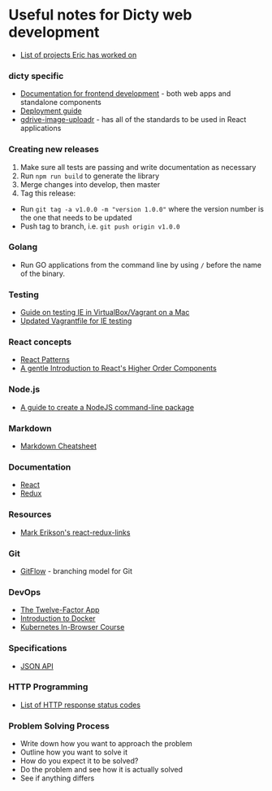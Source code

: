# Useful notes for Dicty web development

* [List of projects Eric has worked on](https://github.com/dictybase-playground/dev-notes/blob/master/Eric's%20Projects.md)

### dicty specific

* [Documentation for frontend development](https://gist.github.com/cybersiddhu/bc9025e4413c3e3dbf748d3916c7039e#file-frontend-development-md) - both web apps and standalone components
* [Deployment guide](https://github.com/dictyBase/Migration/blob/master/deploy.md)
* [gdrive-image-uploadr](https://github.com/dictybase-playground/gdrive-image-uploadr/tree/develop) - has all of the standards to be used in React applications

### Creating new releases

1.  Make sure all tests are passing and write documentation as necessary
2.  Run `npm run build` to generate the library
3.  Merge changes into develop, then master
4.  Tag this release:

* Run `git tag -a v1.0.0 -m "version 1.0.0"` where the version number is the one that needs to be updated
* Push tag to branch, i.e. `git push origin v1.0.0`

### Golang

* Run GO applications from the command line by using `/` before the name of the binary.

### Testing

* [Guide on testing IE in VirtualBox/Vagrant on a Mac](https://bluegg.co.uk/writing/testing-ie-in-a-virtualbox-in-a-vagrant-in-a-mac-in-a-bluegg)
* [Updated Vagrantfile for IE testing](https://gist.github.com/anthonysterling/7cb85670b36821122a4a)

### React concepts

* [React Patterns](https://reactpatterns.com/)
* [A gentle Introduction to React's Higher Order Components](https://www.robinwieruch.de/gentle-introduction-higher-order-components/)

### Node.js

* [A guide to create a NodeJS command-line package](https://medium.com/netscape/a-guide-to-create-a-nodejs-command-line-package-c2166ad0452e)

### Markdown

* [Markdown Cheatsheet](https://github.com/adam-p/markdown-here/wiki/Markdown-Cheatsheet)

### Documentation

* [React](https://reactjs.org/docs/hello-world.html)
* [Redux](https://redux.js.org/)

### Resources

* [Mark Erikson's react-redux-links](https://github.com/markerikson/react-redux-links)

### Git

* [GitFlow](https://datasift.github.io/gitflow/IntroducingGitFlow.html) - branching model for Git

### DevOps

* [The Twelve-Factor App](https://12factor.net/)
* [Introduction to Docker](http://blog.brew.com.hk/introduction-to-docker/)
* [Kubernetes In-Browser Course](https://www.katacoda.com/courses/kubernetes)

### Specifications

* [JSON API](http://jsonapi.org/)

### HTTP Programming

* [List of HTTP response status codes](https://developer.mozilla.org/en-US/docs/Web/HTTP/Status)

### Problem Solving Process

* Write down how you want to approach the problem
* Outline how you want to solve it
* How do you expect it to be solved?
* Do the problem and see how it is actually solved
* See if anything differs
